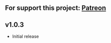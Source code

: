 For support this project: [Patreon](https://avalibeyaz.com/patreon)  
--------------  
  
## v1.0.3  
- Initial release
